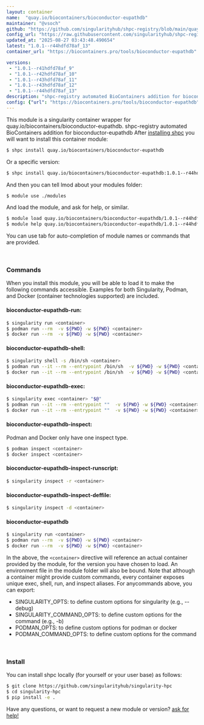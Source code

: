 ```yaml
---
layout: container
name:  "quay.io/biocontainers/bioconductor-eupathdb"
maintainer: "@vsoch"
github: "https://github.com/singularityhub/shpc-registry/blob/main/quay.io/biocontainers/bioconductor-eupathdb/container.yaml"
config_url: "https://raw.githubusercontent.com/singularityhub/shpc-registry/main/quay.io/biocontainers/bioconductor-eupathdb/container.yaml"
updated_at: "2025-08-27 03:43:48.490654"
latest: "1.0.1--r44hdfd78af_13"
container_url: "https://biocontainers.pro/tools/bioconductor-eupathdb"

versions:
 - "1.0.1--r41hdfd78af_9"
 - "1.0.1--r42hdfd78af_10"
 - "1.0.1--r43hdfd78af_11"
 - "1.0.1--r43hdfd78af_12"
 - "1.0.1--r44hdfd78af_13"
description: "shpc-registry automated BioContainers addition for bioconductor-eupathdb"
config: {"url": "https://biocontainers.pro/tools/bioconductor-eupathdb", "maintainer": "@vsoch", "description": "shpc-registry automated BioContainers addition for bioconductor-eupathdb", "latest": {"1.0.1--r44hdfd78af_13": "sha256:686dad3bc65c08cced2b3c10c823c033f8dc7190ea7590bca21fc6adaf7abcd5"}, "tags": {"1.0.1--r41hdfd78af_9": "sha256:fa7e853093aafe2efde0ad9843b77dae3735334510b8c533f5a4556a1df57430", "1.0.1--r42hdfd78af_10": "sha256:2a3feb5e9161295802a8da73f65f3974112acafc6df80c7d9d9aaedf29025a5a", "1.0.1--r43hdfd78af_11": "sha256:c4fe7f0f31879725a73df946a3e3dbbad542da0989705c2a3bef8aae201e3cf4", "1.0.1--r43hdfd78af_12": "sha256:8eac62029c705f59e3f0f0691f86a4322e104357e403ea10761a7b4462858939", "1.0.1--r44hdfd78af_13": "sha256:686dad3bc65c08cced2b3c10c823c033f8dc7190ea7590bca21fc6adaf7abcd5"}, "docker": "quay.io/biocontainers/bioconductor-eupathdb"}
---
```


This module is a singularity container wrapper for quay.io/biocontainers/bioconductor-eupathdb.
shpc-registry automated BioContainers addition for bioconductor-eupathdb
After [installing shpc](#install) you will want to install this container module:


```bash
$ shpc install quay.io/biocontainers/bioconductor-eupathdb
```

Or a specific version:

```bash
$ shpc install quay.io/biocontainers/bioconductor-eupathdb:1.0.1--r44hdfd78af_13
```

And then you can tell lmod about your modules folder:

```bash
$ module use ./modules
```

And load the module, and ask for help, or similar.

```bash
$ module load quay.io/biocontainers/bioconductor-eupathdb/1.0.1--r44hdfd78af_13
$ module help quay.io/biocontainers/bioconductor-eupathdb/1.0.1--r44hdfd78af_13
```

You can use tab for auto-completion of module names or commands that are provided.

<br>

### Commands

When you install this module, you will be able to load it to make the following commands accessible.
Examples for both Singularity, Podman, and Docker (container technologies supported) are included.

#### bioconductor-eupathdb-run:

```bash
$ singularity run <container>
$ podman run --rm  -v ${PWD} -w ${PWD} <container>
$ docker run --rm  -v ${PWD} -w ${PWD} <container>
```

#### bioconductor-eupathdb-shell:

```bash
$ singularity shell -s /bin/sh <container>
$ podman run --it --rm --entrypoint /bin/sh  -v ${PWD} -w ${PWD} <container>
$ docker run --it --rm --entrypoint /bin/sh  -v ${PWD} -w ${PWD} <container>
```

#### bioconductor-eupathdb-exec:

```bash
$ singularity exec <container> "$@"
$ podman run --it --rm --entrypoint ""  -v ${PWD} -w ${PWD} <container> "$@"
$ docker run --it --rm --entrypoint ""  -v ${PWD} -w ${PWD} <container> "$@"
```

#### bioconductor-eupathdb-inspect:

Podman and Docker only have one inspect type.

```bash
$ podman inspect <container>
$ docker inspect <container>
```

#### bioconductor-eupathdb-inspect-runscript:

```bash
$ singularity inspect -r <container>
```

#### bioconductor-eupathdb-inspect-deffile:

```bash
$ singularity inspect -d <container>
```



#### bioconductor-eupathdb

```bash
$ singularity run <container>
$ podman run --rm  -v ${PWD} -w ${PWD} <container>
$ docker run --rm  -v ${PWD} -w ${PWD} <container>
```


In the above, the `<container>` directive will reference an actual container provided
by the module, for the version you have chosen to load. An environment file in the
module folder will also be bound. Note that although a container
might provide custom commands, every container exposes unique exec, shell, run, and
inspect aliases. For anycommands above, you can export:

 - SINGULARITY_OPTS: to define custom options for singularity (e.g., --debug)
 - SINGULARITY_COMMAND_OPTS: to define custom options for the command (e.g., -b)
 - PODMAN_OPTS: to define custom options for podman or docker
 - PODMAN_COMMAND_OPTS: to define custom options for the command

<br>

### Install

You can install shpc locally (for yourself or your user base) as follows:

```bash
$ git clone https://github.com/singularityhub/singularity-hpc
$ cd singularity-hpc
$ pip install -e .
```

Have any questions, or want to request a new module or version? [ask for help!](https://github.com/singularityhub/singularity-hpc/issues)